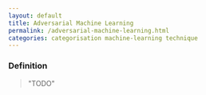 ```yaml
---
layout: default
title: Adversarial Machine Learning
permalink: /adversarial-machine-learning.html
categories: categorisation machine-learning technique
---
```


### Definition

> "TODO"
